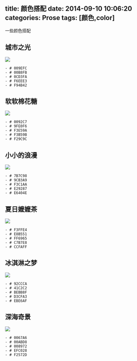 title: 颜色搭配
date: 2014-09-10 10:06:20
categories: Prose
tags: [颜色,color]
---
一些颜色搭配
<!--more-->
## 城市之光
![](/img/14091001.png)

	- # 009EFC
	- # 00B8FB
	- # 0CD3FA
	- # F6EEE3
	- # F94B42
## 软软棉花糖
![](/img/14091002.png)

	- # 0092C7
	- # 9FE0F6
	- # F3E59A
	- # F3B59B
	- # F29C9C        
## 小小的浪漫
![](/img/14091003.png)

	- # 7B7C98
	- # 9CB3A9
	- # F3C1AA
	- # E29287
	- # E6404E        
## 夏日嬷嬷茶
![](/img/14091004.png)

	- # F3FFE4
	- # E8B551
	- # FF6965
	- # C7B7E8
	- # CCFAFF 
## 冰淇淋之梦
![](/img/14091005.png)

	- # 92CCCA
	- # 41C2C2
	- # BEBB8F
	- # D3CFA3
	- # EBE6AF 
## 深海奇景
![](/img/14091006.png)

	- # 0067A6
	- # 00ABD8
	- # 008972
	- # EFC028
	- # F2572D 